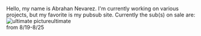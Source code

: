 Hello, my name is Abrahan Nevarez. I'm currently working on various projects, but my favorite is my pubsub site.
Currently the sub(s) on sale are: ![ultimate picture](https://pbs.twimg.com/media/Ek74F-xXIAAW_zv?format=jpg&name=360x360)ultimate<br/>from 8/19-8/25<br/>